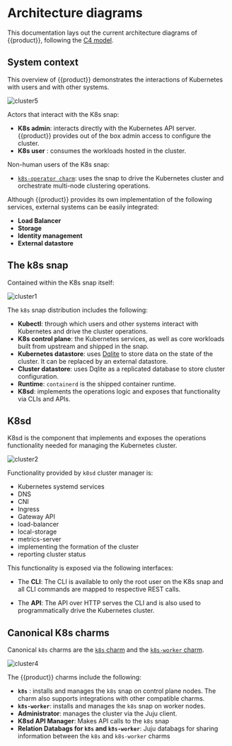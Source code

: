 # Architecture diagrams

This documentation lays out the
current architecture diagrams of {{product}}, following the [C4 model].

## System context

This overview of {{product}} demonstrates the interactions of
Kubernetes with users and with other systems.

![cluster5][]

Actors that interact with the K8s snap:

- **K8s admin**:  interacts directly with the Kubernetes API server. {{product}}
provides out of the box admin access to configure the cluster.
- **K8s user** : consumes the workloads hosted in the cluster.

Non-human users of the K8s snap:

- [`k8s-operator charm`][K8s charm]: uses the snap to drive the Kubernetes
cluster and orchestrate multi-node clustering operations.

Although {{product}} provides its own implementation of the following services,
external systems can be easily integrated:

- **Load Balancer**
- **Storage**
- **Identity management**
- **External datastore**

## The k8s snap

Contained within the K8s snap itself:

![cluster1][]

The `k8s` snap distribution includes the following:

- **Kubectl**: through which users and other systems interact with Kubernetes
and drive the cluster operations.
- **K8s control plane**: the Kubernetes services, as well as core
workloads built from upstream and shipped in the snap.
- **Kubernetes datastore**: uses [Dqlite] to store data on the state of the
cluster. It can be replaced by an external datastore.
- **Cluster datastore**: uses Dqlite as a replicated database to store cluster
configuration.
- **Runtime**: `containerd` is the shipped container runtime.
- **K8sd**: implements the operations logic and exposes that
functionality via CLIs and APIs.

## K8sd

K8sd is the component that implements and exposes the operations functionality
needed for managing the Kubernetes cluster.

![cluster2][]

Functionality provided by `k8sd` cluster manager is:

- Kubernetes systemd services
- DNS
- CNI
- Ingress
- Gateway API
- load-balancer
- local-storage
- metrics-server
- implementing the formation of the cluster
- reporting cluster status

This functionality is exposed via the following interfaces:

- The **CLI**: The CLI is available to only the root user on the K8s snap and
all CLI commands are mapped to respective REST calls.

- The **API**: The API over HTTP serves the CLI and is also used to
programmatically drive the Kubernetes cluster.

## Canonical K8s charms

Canonical `k8s` charms are the [`k8s` charm][K8s
charm] and the [`k8s-worker` charm][K8s-worker charm].

![cluster4][]

The {{product}} charms include the following:

- **`k8s`** : installs and manages the `k8s` snap on control plane nodes. The
charm also supports integrations with other compatible charms.
- **`k8s-worker`**: installs and manages the `k8s` snap on worker nodes.
- **Administrator**: manages the cluster via the Juju client.
- **K8sd API Manager**: Makes API calls to the `k8s` snap
- **Relation Databags for `k8s` and `k8s-worker`**: Juju databags for sharing
information between the `k8s` and `k8s-worker` charms

<!-- IMAGES -->

[cluster1]: https://assets.ubuntu.com/v1/58712341-snap.svg
[cluster2]: https://assets.ubuntu.com/v1/d74833fe-k8sd.svg
[cluster4]: https://assets.ubuntu.com/v1/53a083a9-charms.svg
[cluster5]: https://assets.ubuntu.com/v1/bcfe150f-overview.svg

<!-- LINKS -->
[C4 model]:           https://c4model.com/
[K8s charm]:          https://charmhub.io/k8s
[K8s-Worker charm]:   https://charmhub.io/k8s-worker
[Juju docs]:          https://juju.is/docs/juju
[COS docs]:           https://ubuntu.com/observability
[Dqlite]:             https://github.com/canonical/k8s-dqlite
